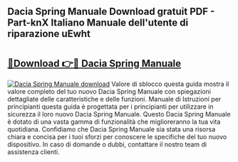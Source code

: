 ## Dacia Spring Manuale Download gratuit PDF - Part-knX Italiano Manuale dell'utente di riparazione uEwht

# <h2><a href="http://dffff8.blite.top/?on=Dacia+Spring+Manuale">🔗Download 👉🔴 Dacia Spring Manuale</a></h2>

[![Dacia Spring Manuale download](https://i.imgur.com/lujVjoI.png)](http://dffff8.blite.top/?on=Dacia+Spring+Manuale)
Valore di sblocco questa guida mostra il valore completo del tuo nuovo Dacia Spring Manuale con spiegazioni dettagliate delle caratteristiche e delle funzioni. Manuale di Istruzioni per principianti questa guida è progettata per i principianti per utilizzare in sicurezza il loro nuovo Dacia Spring Manuale. Questo Dacia Spring Manuale è dotato di una vasta gamma di funzionalità che miglioreranno la tua vita quotidiana. Confidiamo che Dacia Spring Manuale sia stata una risorsa chiara e concisa per i tuoi sforzi per conoscere le specifiche del tuo nuovo dispositivo. In caso di domande o dubbi, contattare il nostro team di assistenza clienti.

